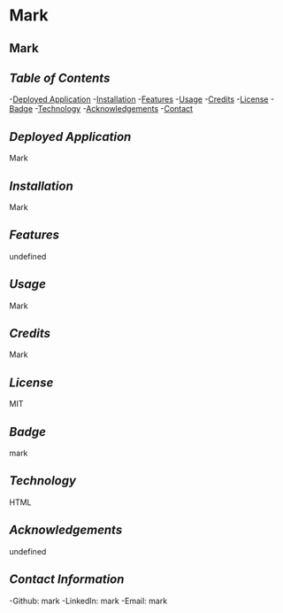 

# Mark

## Mark

## *Table of Contents*

-[Deployed Application](#deployed-application)
-[Installation](#installation)
-[Features](#features)
-[Usage](#usage)
-[Credits](#credits)
-[License](#license)
-[Badge](#badge)
-[Technology](#technology)
-[Acknowledgements](#acknowledgements)
-[Contact](#contact)

## *Deployed Application*
Mark

## *Installation*
Mark

## *Features*
undefined

## *Usage*
Mark

## *Credits*
Mark

## *License*
MIT

## *Badge*
mark

## *Technology*
HTML

## *Acknowledgements*
undefined

## *Contact Information*

-Github: mark
-LinkedIn: mark
-Email: mark
